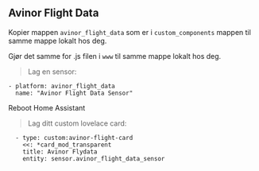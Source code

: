 ## Avinor Flight Data


Kopier mappen `avinor_flight_data` som er i `custom_components` mappen til samme mappe lokalt hos deg. 

Gjør det samme for .js filen i `www` til samme mappe lokalt hos deg.


> Lag en sensor:

```
- platform: avinor_flight_data
  name: "Avinor Flight Data Sensor"
```

Reboot Home Assistant


> Lag ditt custom lovelace card:
```
  - type: custom:avinor-flight-card
    <<: *card_mod_transparent
    title: Avinor Flydata
    entity: sensor.avinor_flight_data_sensor
```
